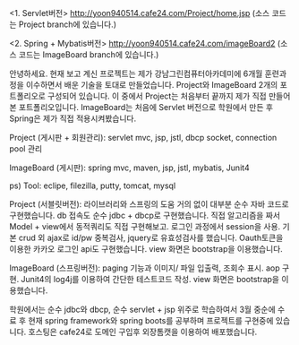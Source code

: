 

<1. Servlet버전>
http://yoon940514.cafe24.com/Project/home.jsp (소스 코드는 Project branch에 있습니다.)

<2. Spring + Mybatis버전>
http://yoon940514.cafe24.com/imageBoard2 (소스 코드는 ImageBoard branch에 있습니다.)

안녕하세요. 현재 보고 계신 프로젝트는 제가 강남그린컴퓨터아카데미에 6개월 훈련과정을 이수하면서 배운 기술을 토대로 만들었습니다. 
Project와 ImageBoard 2개의 포트폴리오로 구성되어 있습니다.
이 중에서 Project는 처음부터 끝까지 제가 직접 만들어본 포트폴리오입니다. ImageBoard는 처음에 Servlet 버전으로 학원에서 만든 후 Spring은 제가 직접 적용시켜봤습니다. 

Project (게시판 + 회원관리): servlet mvc, jsp, jstl, dbcp socket, connection pool 관리

ImageBoard (게시판): spring mvc, maven, jsp, jstl, mybatis, Junit4

ps) Tool: eclipe, filezilla, putty, tomcat, mysql

Project (서블릿버전): 라이브러리와 스프링의 도움 거의 없이 대부분 순수 자바 코드로 구현했습니다. db 접속도 순수 jdbc + dbcp로 구현했습니다. 직접 알고리즘을 짜서 Model + view에서 동적쿼리도 직접 구현해보고. 로그인 과정에서 session을 사용. 기본 crud 외 ajax로 id/pw 중복검사, jquery로 유효성검사를 했습니다. Oauth토큰을 이용한 카카오 로그인 api도 구현했습니다. view 화면은 bootstrap을 이용했습니다.

ImageBoard (스프링버전): paging 기능과 이미지/ 파일 입출력, 조회수 표시. aop 구현. Junit4의 log4j를 이용하여 간단한 테스트코드 작성. view 화면은 bootstrap을 이용했습니다.

학원에서는 순수 jdbc와 dbcp, 순수 servlet + jsp 위주로 학습하여서 3월 중순에 수료 후 현재 spring framework와 spring boots를 공부하며 프로젝트를 구현중에 있습니다.
호스팅은 cafe24로 도메인 구입후 외장톰캣을 이용하여 배포했습니다.
